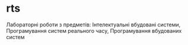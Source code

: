 # rts
Лабораторні роботи з предметів: Інтелектуальні вбудовані системи, Програмування систем реального часу, Програмування вбудованих систем
